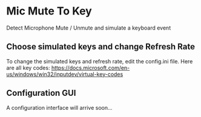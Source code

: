 # Mic Mute To Key
Detect Microphone Mute / Unmute and simulate a keyboard event

## Choose simulated keys and change Refresh Rate

To change the simulated keys and refresh rate, edit the config.ini file.
Here are all key codes: https://docs.microsoft.com/en-us/windows/win32/inputdev/virtual-key-codes

## Configuration GUI

A configuration interface will arrive soon...
